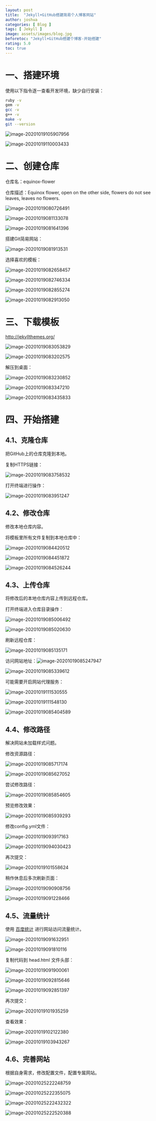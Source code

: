```yaml
---
layout: post
title:  "Jekyll+GitHub搭建简易个人博客网站"
author: joshua
categories: [ Blog ]
tags: [ Jekyll ]
image: assets/images/blog.jpg
beforetoc: "Jekyll+GitHub搭建个博客-开始搭建"
rating: 5.0
toc: true
---
```




# 一、搭建环境

使用以下指令逐一查看开发环境，缺少自行安装：

```sh
ruby -v
gem -v
gcc -v
g++ -v
make -v
git --version
```

![image-20201019105907956](https://raw.githubusercontent.com/Joshua-blue/seacoast/gh-pages/assets/images/blog-img/image-20201019105907956.png)

![image-20201019110003433](https://raw.githubusercontent.com/Joshua-blue/seacoast/gh-pages/assets/images/blog-img/image-20201019110003433.png)

# 二、创建仓库

仓库名：equinox-flower

仓库描述：Equinox flower, open on the other side, flowers do not see leaves, leaves no flowers.

![image-20201019080726491](https://raw.githubusercontent.com/Joshua-blue/seacoast/gh-pages/assets/images/blog-img/image-20201019080726491.png)



![image-20201019081133078](https://raw.githubusercontent.com/Joshua-blue/seacoast/gh-pages/assets/images/blog-img/image-20201019081133078.png)

![image-20201019081641396](https://raw.githubusercontent.com/Joshua-blue/seacoast/gh-pages/assets/images/blog-img/image-20201019081641396.png)

搭建Git简易网站：

![image-20201019081913531](https://raw.githubusercontent.com/Joshua-blue/seacoast/gh-pages/assets/images/blog-img/image-20201019081913531.png)

选择喜欢的模板：

![image-20201019082658457](https://raw.githubusercontent.com/Joshua-blue/seacoast/gh-pages/assets/images/blog-img/image-20201019082658457.png)

![image-20201019082746334](https://raw.githubusercontent.com/Joshua-blue/seacoast/gh-pages/assets/images/blog-img/image-20201019082746334.png)

![image-20201019082855274](https://raw.githubusercontent.com/Joshua-blue/seacoast/gh-pages/assets/images/blog-img/image-20201019082855274.png)

![image-20201019082913050](https://raw.githubusercontent.com/Joshua-blue/seacoast/gh-pages/assets/images/blog-img/image-20201019082913050.png)



# 三、下载模板

http://jekyllthemes.org/

![image-20201019083053829](https://raw.githubusercontent.com/Joshua-blue/seacoast/gh-pages/assets/images/blog-img/image-20201019083053829.png)

![image-20201019083202575](https://raw.githubusercontent.com/Joshua-blue/seacoast/gh-pages/assets/images/blog-img/image-20201019083202575.png)

解压到桌面：

![image-20201019083230852](https://raw.githubusercontent.com/Joshua-blue/seacoast/gh-pages/assets/images/blog-img/image-20201019083230852.png)

![image-20201019083347210](https://raw.githubusercontent.com/Joshua-blue/seacoast/gh-pages/assets/images/blog-img/image-20201019083347210.png)

![image-20201019083435833](https://raw.githubusercontent.com/Joshua-blue/seacoast/gh-pages/assets/images/blog-img/image-20201019083435833.png)



# 四、开始搭建

## 4.1、克隆仓库

把GitHub上的仓库克隆到本地。

复制HTTPS链接：

![image-20201019083758532](https://raw.githubusercontent.com/Joshua-blue/seacoast/gh-pages/assets/images/blog-img/image-20201019083758532.png)



打开终端进行操作：

![image-20201019083951247](https://raw.githubusercontent.com/Joshua-blue/seacoast/gh-pages/assets/images/blog-img/image-20201019083951247.png)

## 4.2、修改仓库

修改本地仓库内容。

将模板里所有文件复制到本地仓库中：

![image-20201019084420512](https://raw.githubusercontent.com/Joshua-blue/seacoast/gh-pages/assets/images/blog-img/image-20201019084420512.png)

![image-20201019084451872](https://raw.githubusercontent.com/Joshua-blue/seacoast/gh-pages/assets/images/blog-img/image-20201019084451872.png)

![image-20201019084526244](https://raw.githubusercontent.com/Joshua-blue/seacoast/gh-pages/assets/images/blog-img/image-20201019084526244.png)



## 4.3、上传仓库

将修改后的本地仓库内容上传到远程仓库。

打开终端进入仓库目录操作：

![image-20201019085006492](https://raw.githubusercontent.com/Joshua-blue/seacoast/gh-pages/assets/images/blog-img/image-20201019085006492.png)

![image-20201019085020630](https://raw.githubusercontent.com/Joshua-blue/seacoast/gh-pages/assets/images/blog-img/image-20201019085020630.png)

刷新远程仓库：

![image-20201019085135171](https://raw.githubusercontent.com/Joshua-blue/seacoast/gh-pages/assets/images/blog-img/image-20201019085135171.png)

访问网站地址：![image-20201019085247947](https://raw.githubusercontent.com/Joshua-blue/seacoast/gh-pages/assets/images/blog-img/image-20201019085247947.png)

![image-20201019085339612](https://raw.githubusercontent.com/Joshua-blue/seacoast/gh-pages/assets/images/blog-img/image-20201019085339612.png)

可能需要开启网站代理服务：

![image-20201019111530555](https://raw.githubusercontent.com/Joshua-blue/seacoast/gh-pages/assets/images/blog-img/image-20201019111530555.png)

![image-20201019111548130](https://raw.githubusercontent.com/Joshua-blue/seacoast/gh-pages/assets/images/blog-img/image-20201019111548130.png)





![image-20201019085404589](https://raw.githubusercontent.com/Joshua-blue/seacoast/gh-pages/assets/images/blog-img/image-20201019085404589.png)

## 4.4、修改路径

解决网站未加载样式问题。

修改资源路径：

![image-20201019085717174](https://raw.githubusercontent.com/Joshua-blue/seacoast/gh-pages/assets/images/blog-img/image-20201019085717174.png)

![image-20201019085627052](https://raw.githubusercontent.com/Joshua-blue/seacoast/gh-pages/assets/images/blog-img/image-20201019085627052.png)

尝试修改路径：

![image-20201019085854605](https://raw.githubusercontent.com/Joshua-blue/seacoast/gh-pages/assets/images/blog-img/image-20201019085854605.png)

预览修改效果：

![image-20201019085939293](https://raw.githubusercontent.com/Joshua-blue/seacoast/gh-pages/assets/images/blog-img/image-20201019085939293.png)

修改config.yml文件：

![image-20201019093917163](https://raw.githubusercontent.com/Joshua-blue/seacoast/gh-pages/assets/images/blog-img/image-20201019093917163.png)

![image-20201019094030423](https://raw.githubusercontent.com/Joshua-blue/seacoast/gh-pages/assets/images/blog-img/image-20201019094030423.png)

再次提交：

![image-20201019101558624](https://raw.githubusercontent.com/Joshua-blue/seacoast/gh-pages/assets/images/blog-img/image-20201019101558624.png)



稍作休息后多次刷新页面：

![image-20201019090908756](https://raw.githubusercontent.com/Joshua-blue/seacoast/gh-pages/assets/images/blog-img/image-20201019090908756.png)

![image-20201019091228466](https://raw.githubusercontent.com/Joshua-blue/seacoast/gh-pages/assets/images/blog-img/image-20201019091228466.png)

## 4.5、流量统计

使用 [百度统计](https://tongji.baidu.com/web/welcome/login)  进行网站访问流量统计。

![image-20201019091632951](https://raw.githubusercontent.com/Joshua-blue/seacoast/gh-pages/assets/images/blog-img/image-20201019091632951.png)

![image-20201019091810116](https://raw.githubusercontent.com/Joshua-blue/seacoast/gh-pages/assets/images/blog-img/image-20201019091810116.png)

复制代码到 head.html 文件头部：

![image-20201019091900061](https://raw.githubusercontent.com/Joshua-blue/seacoast/gh-pages/assets/images/blog-img/image-20201019091900061.png)

![image-20201019092815646](https://raw.githubusercontent.com/Joshua-blue/seacoast/gh-pages/assets/images/blog-img/image-20201019092815646.png)

![image-20201019092851397](https://raw.githubusercontent.com/Joshua-blue/seacoast/gh-pages/assets/images/blog-img/image-20201019092851397.png)

再次提交：

![image-20201019101935259](https://raw.githubusercontent.com/Joshua-blue/seacoast/gh-pages/assets/images/blog-img/image-20201019101935259.png)

查看效果：

![image-20201019102122380](https://raw.githubusercontent.com/Joshua-blue/seacoast/gh-pages/assets/images/blog-img/image-20201019102122380.png)

![image-20201019103943267](https://raw.githubusercontent.com/Joshua-blue/seacoast/gh-pages/assets/images/blog-img/image-20201019103943267.png)

## 4.6、完善网站

根据自身需求，修改配置文件，配置专属网站。

![image-20201025222248759](https://raw.githubusercontent.com/Joshua-blue/seacoast/gh-pages/assets/images/blog-img/image-20201025222248759.png)



![image-20201025222355075](https://raw.githubusercontent.com/Joshua-blue/seacoast/gh-pages/assets/images/blog-img/image-20201025222355075.png)

![image-20201025222432322](https://raw.githubusercontent.com/Joshua-blue/seacoast/gh-pages/assets/images/blog-img/image-20201025222432322.png)

![image-20201025222520388](https://raw.githubusercontent.com/Joshua-blue/seacoast/gh-pages/assets/images/blog-img/image-20201025222520388.png)